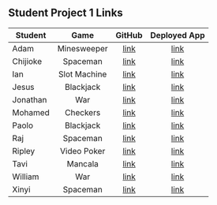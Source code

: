 ## Student Project 1 Links

| Student | Game | GitHub | Deployed App |
|---|:---:|:---:|:---:|
| Adam | Minesweeper | [link](https://github.com/AMillar1/AMillar_SEI_Project1_Minesweeper) | [link](https://amillar1.github.io/AMillar_SEI_Project1_Minesweeper/) |
| Chijioke | Spaceman | [link](https://github.com/cokorie/spaceman) | [link](https://cokorie.github.io/spaceman/) |
| Ian | Slot Machine | [link](https://github.com/IanCannonGA/GA-Project-1) | [link](https://iancannonga.github.io/GA-Project-1/) |
| Jesus | Blackjack | [link](https://github.com/Jesus2196/BlackJack) | [link](https://jesus2196.github.io/BlackJack/) |
| Jonathan | War | [link](https://github.com/jonathanpenaloa/war-card-game) | [link](https://jonathanpenaloa.github.io/war-card-game/) |
| Mohamed | Checkers | [link](https://github.com/mohameddiopcodes/checkers) | [link](https://mohameddiopcodes.github.io/checkers/) |
| Paolo | Blackjack | [link](https://github.com/paolo249/blackjack) | [link](https://paolo249.github.io/blackjack/) |
| Raj | Spaceman | [link](https://github.com/rsraj9980/Spaceman) | [link](https://rsraj9980.github.io/Spaceman/) |
| Ripley | Video Poker | [link](https://github.com/ripleymay/video-poker) | [link](https://ripleymay.github.io/video-poker/) |
| Tavi | Mancala | [link](https://github.com/oselim14/Mancala) | [link](https://oselim14.github.io/Mancala/) |
| William | War | [link](https://github.com/wkbroxton/wargame) | [link](https://wkbroxton.github.io/wargame/) |
| Xinyi | Spaceman | [link](https://github.com/dorisxy99/Spaceman) | [link](https://dorisxy99.github.io/Spaceman/) |
